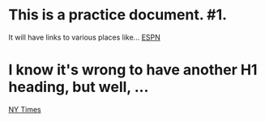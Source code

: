 # This is a practice document. #1.

It will have links to various places like...
[ESPN](http://espn.go.com)

# I know it's wrong to have another H1 heading, but well, ...

[NY Times](http://nytimes.com)

